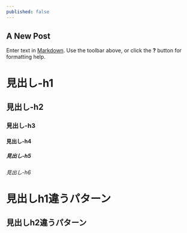 ```yaml
---
published: false
---
```


## A New Post

Enter text in [Markdown](http://daringfireball.net/projects/markdown/). Use the toolbar above, or click the **?** button for formatting help.

# 見出し-h1
## 見出し-h2
### 見出し-h3
#### 見出し-h4
##### 見出し-h5
###### 見出し-h6
見出しh1違うパターン
===============
見出しh2違うパターン
---------------